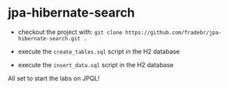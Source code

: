 # jpa-hibernate-search

* checkout the project with: `git clone https://github.com/fradebr/jpa-hibernate-search.git .`

* execute the `create_tables.sql` script in the H2 database

* execute the `insert_data.sql` script in the H2 database

All set to start the labs on JPQL!



